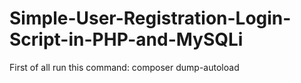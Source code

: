 # Simple-User-Registration-Login-Script-in-PHP-and-MySQLi
First of all run this command: composer dump-autoload
